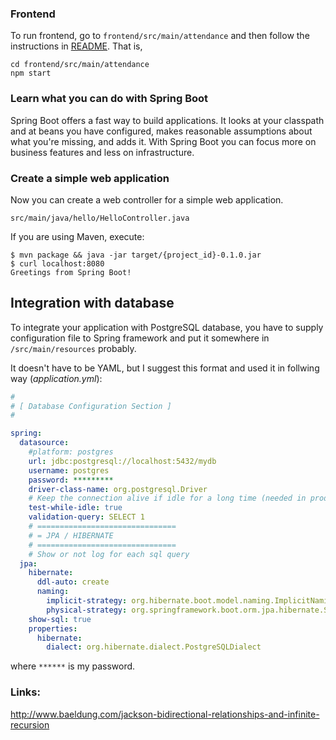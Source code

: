 ### Frontend
To run frontend, go to `frontend/src/main/attendance` and then follow the instructions in [README](./frontend/src/main/attendance/README.md). That is, 
```
cd frontend/src/main/attendance
npm start
```

### Learn what you can do with Spring Boot

Spring Boot offers a fast way to build applications. It looks at your classpath and at beans you have configured, makes reasonable assumptions about what you're missing, and adds it. With Spring Boot you can focus more on business features and less on infrastructure.

### Create a simple web application
Now you can create a web controller for a simple web application.

`src/main/java/hello/HelloController.java`

If you are using Maven, execute:

```
$ mvn package && java -jar target/{project_id}-0.1.0.jar
$ curl localhost:8080
Greetings from Spring Boot!
```

## Integration with database
To integrate your application with PostgreSQL database, you have to supply 
configuration file to Spring framework and put it somewhere in `/src/main/resources` probably.

It doesn't have to be YAML, but I suggest this format and used it in follwing way (*application.yml*):
```yaml
#
# [ Database Configuration Section ]
#

spring:
  datasource:
    #platform: postgres
    url: jdbc:postgresql://localhost:5432/mydb
    username: postgres
    password: *********
    driver-class-name: org.postgresql.Driver
    # Keep the connection alive if idle for a long time (needed in production)
    test-while-idle: true
    validation-query: SELECT 1
    # ===============================
    # = JPA / HIBERNATE
    # ===============================
    # Show or not log for each sql query
  jpa:
    hibernate:
      ddl-auto: create
      naming:
        implicit-strategy: org.hibernate.boot.model.naming.ImplicitNamingStrategyLegacyHbmImpl
        physical-strategy: org.springframework.boot.orm.jpa.hibernate.SpringPhysicalNamingStrategy
    show-sql: true
    properties:
      hibernate:
        dialect: org.hibernate.dialect.PostgreSQLDialect
```
where `******` is my password.

### Links:
<http://www.baeldung.com/jackson-bidirectional-relationships-and-infinite-recursion>